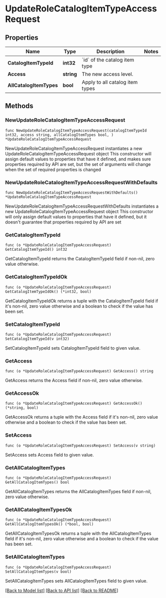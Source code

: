 # UpdateRoleCatalogItemTypeAccessRequest

## Properties

Name | Type | Description | Notes
------------ | ------------- | ------------- | -------------
**CatalogItemTypeId** | **int32** | &#x60;id&#x60; of the catalog item type | 
**Access** | **string** | The new access level. | 
**AllCatalogItemTypes** | **bool** | Apply to all catalog item types | 

## Methods

### NewUpdateRoleCatalogItemTypeAccessRequest

`func NewUpdateRoleCatalogItemTypeAccessRequest(catalogItemTypeId int32, access string, allCatalogItemTypes bool, ) *UpdateRoleCatalogItemTypeAccessRequest`

NewUpdateRoleCatalogItemTypeAccessRequest instantiates a new UpdateRoleCatalogItemTypeAccessRequest object
This constructor will assign default values to properties that have it defined,
and makes sure properties required by API are set, but the set of arguments
will change when the set of required properties is changed

### NewUpdateRoleCatalogItemTypeAccessRequestWithDefaults

`func NewUpdateRoleCatalogItemTypeAccessRequestWithDefaults() *UpdateRoleCatalogItemTypeAccessRequest`

NewUpdateRoleCatalogItemTypeAccessRequestWithDefaults instantiates a new UpdateRoleCatalogItemTypeAccessRequest object
This constructor will only assign default values to properties that have it defined,
but it doesn't guarantee that properties required by API are set

### GetCatalogItemTypeId

`func (o *UpdateRoleCatalogItemTypeAccessRequest) GetCatalogItemTypeId() int32`

GetCatalogItemTypeId returns the CatalogItemTypeId field if non-nil, zero value otherwise.

### GetCatalogItemTypeIdOk

`func (o *UpdateRoleCatalogItemTypeAccessRequest) GetCatalogItemTypeIdOk() (*int32, bool)`

GetCatalogItemTypeIdOk returns a tuple with the CatalogItemTypeId field if it's non-nil, zero value otherwise
and a boolean to check if the value has been set.

### SetCatalogItemTypeId

`func (o *UpdateRoleCatalogItemTypeAccessRequest) SetCatalogItemTypeId(v int32)`

SetCatalogItemTypeId sets CatalogItemTypeId field to given value.


### GetAccess

`func (o *UpdateRoleCatalogItemTypeAccessRequest) GetAccess() string`

GetAccess returns the Access field if non-nil, zero value otherwise.

### GetAccessOk

`func (o *UpdateRoleCatalogItemTypeAccessRequest) GetAccessOk() (*string, bool)`

GetAccessOk returns a tuple with the Access field if it's non-nil, zero value otherwise
and a boolean to check if the value has been set.

### SetAccess

`func (o *UpdateRoleCatalogItemTypeAccessRequest) SetAccess(v string)`

SetAccess sets Access field to given value.


### GetAllCatalogItemTypes

`func (o *UpdateRoleCatalogItemTypeAccessRequest) GetAllCatalogItemTypes() bool`

GetAllCatalogItemTypes returns the AllCatalogItemTypes field if non-nil, zero value otherwise.

### GetAllCatalogItemTypesOk

`func (o *UpdateRoleCatalogItemTypeAccessRequest) GetAllCatalogItemTypesOk() (*bool, bool)`

GetAllCatalogItemTypesOk returns a tuple with the AllCatalogItemTypes field if it's non-nil, zero value otherwise
and a boolean to check if the value has been set.

### SetAllCatalogItemTypes

`func (o *UpdateRoleCatalogItemTypeAccessRequest) SetAllCatalogItemTypes(v bool)`

SetAllCatalogItemTypes sets AllCatalogItemTypes field to given value.



[[Back to Model list]](../README.md#documentation-for-models) [[Back to API list]](../README.md#documentation-for-api-endpoints) [[Back to README]](../README.md)


